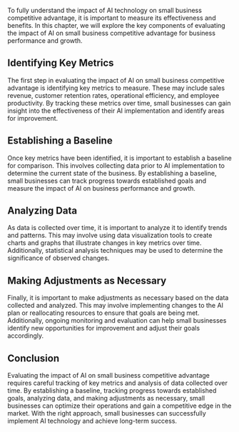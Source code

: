 

To fully understand the impact of AI technology on small business competitive advantage, it is important to measure its effectiveness and benefits. In this chapter, we will explore the key components of evaluating the impact of AI on small business competitive advantage for business performance and growth.

Identifying Key Metrics
-----------------------

The first step in evaluating the impact of AI on small business competitive advantage is identifying key metrics to measure. These may include sales revenue, customer retention rates, operational efficiency, and employee productivity. By tracking these metrics over time, small businesses can gain insight into the effectiveness of their AI implementation and identify areas for improvement.

Establishing a Baseline
-----------------------

Once key metrics have been identified, it is important to establish a baseline for comparison. This involves collecting data prior to AI implementation to determine the current state of the business. By establishing a baseline, small businesses can track progress towards established goals and measure the impact of AI on business performance and growth.

Analyzing Data
--------------

As data is collected over time, it is important to analyze it to identify trends and patterns. This may involve using data visualization tools to create charts and graphs that illustrate changes in key metrics over time. Additionally, statistical analysis techniques may be used to determine the significance of observed changes.

Making Adjustments as Necessary
-------------------------------

Finally, it is important to make adjustments as necessary based on the data collected and analyzed. This may involve implementing changes to the AI plan or reallocating resources to ensure that goals are being met. Additionally, ongoing monitoring and evaluation can help small businesses identify new opportunities for improvement and adjust their goals accordingly.

Conclusion
----------

Evaluating the impact of AI on small business competitive advantage requires careful tracking of key metrics and analysis of data collected over time. By establishing a baseline, tracking progress towards established goals, analyzing data, and making adjustments as necessary, small businesses can optimize their operations and gain a competitive edge in the market. With the right approach, small businesses can successfully implement AI technology and achieve long-term success.
